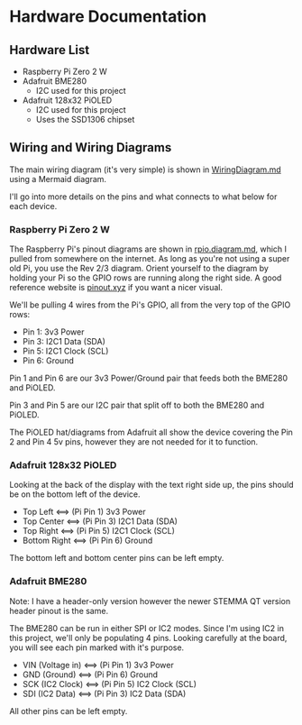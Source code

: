 # Hardware Documentation

## Hardware List

- Raspberry Pi Zero 2 W
- Adafruit BME280
    - I2C used for this project
- Adafruit 128x32 PiOLED
    - I2C used for this project
    - Uses the SSD1306 chipset

## Wiring and Wiring Diagrams

The main wiring diagram (it's very simple) is shown in [WiringDiagram.md](./WiringDiagram.md) using a Mermaid diagram.

I'll go into more details on the pins and what connects to what below for each device.

### Raspberry Pi Zero 2 W

The Raspberry Pi's pinout diagrams are shown in [rpio.diagram.md](./rpio.diagram.md), which I pulled from somewhere on the internet. As long as you're not using a super old Pi, you use the Rev 2/3 diagram. Orient yourself to the diagram by holding your Pi so the GPIO rows are running along the right side. A good reference website is [pinout.xyz](https://pinout.xyz) if you want a nicer visual.

We'll be pulling 4 wires from the Pi's GPIO, all from the very top of the GPIO rows:

- Pin 1: 3v3 Power
- Pin 3: I2C1 Data (SDA)
- Pin 5: I2C1 Clock (SCL)
- Pin 6: Ground

Pin 1 and Pin 6 are our 3v3 Power/Ground pair that feeds both the BME280 and PiOLED.

Pin 3 and Pin 5 are our I2C pair that split off to both the BME280 and PiOLED.

The PiOLED hat/diagrams from Adafruit all show the device covering the Pin 2 and Pin 4 5v pins, however they are not needed for it to function.

### Adafruit 128x32 PiOLED

Looking at the back of the display with the text right side up, the pins should be on the bottom left of the device.

- Top Left     <==> (Pi Pin 1) 3v3 Power
- Top Center   <==> (Pi Pin 3) I2C1 Data (SDA)
- Top Right    <==> (Pi Pin 5) I2C1 Clock (SCL)
- Bottom Right <==> (Pi Pin 6) Ground

The bottom left and bottom center pins can be left empty.

### Adafruit BME280

Note: I have a header-only version however the newer STEMMA QT version header pinout is the same.

The BME280 can be run in either SPI or IC2 modes. Since I'm using IC2 in this project, we'll only be populating 4 pins. Looking carefully at the board, you will see each pin marked with it's purpose.

- VIN (Voltage in) <==> (Pi Pin 1) 3v3 Power
- GND (Ground)     <==> (Pi Pin 6) Ground
- SCK (IC2 Clock)  <==> (Pi Pin 5) IC2 Clock (SCL)
- SDI (IC2 Data)   <==> (Pi Pin 3) IC2 Data (SDA)

All other pins can be left empty.